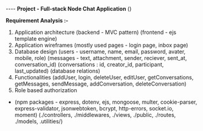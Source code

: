 
---- **Project - Full-stack Node Chat Application** ()

**Requirement Analysis :-**

1. Application architecture 
    (backend - MVC pattern) (frontend - ejs template engine)
2. Application wireframes 
    (mostly used pages - login page, inbox page)
3. Database design 
    (users - username, name, email, password, avater, mobile, role) (messages - text, attachment, sender, reciever, sent_at, conversation_id) (conversations : id, creator_id, participant, last_updated) (database relations)
4. Functionalities 
    (addUser, login, deleteUser, editUser, getConversations, getMessages, sendMessage, addConversation, deleteConversation)
5. Role based authorization

* (npm packages - express, dotenv, ejs, mongoose, multer, cookie-parser, express-validator, jsonwebtoken, bcrypt, http-errors, socket.io, moment) (./controllers, ./middlewares, ./views, ./public, ./routes, ./models, .utilities/)